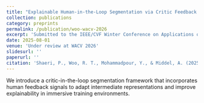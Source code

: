 ```yaml
---
title: "Explainable Human-in-the-Loop Segmentation via Critic Feedback Signals"
collection: publications
category: preprints
permalink: /publication/woo-wacv-2026
excerpt: 'Submitted to the IEEE/CVF Winter Conference on Applications of Computer Vision (WACV) 2026.'
date: 2025-08-01
venue: 'Under review at WACV 2026'
slidesurl: ''
paperurl: ''
citation: 'Shaeri, P., Woo, R. T., Mohammadpour, Y., & Middel, A. (2025). "Explainable Human-in-the-Loop Segmentation via Critic Feedback Signals." Submitted to WACV 2026.'
---
```

We introduce a critic-in-the-loop segmentation framework that incorporates human feedback signals to adapt intermediate representations and improve explainability in immersive training environments.